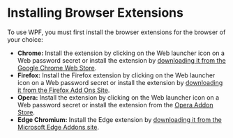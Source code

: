 [title]: # (Installing Browser Extensions)
[tags]: # (WPF, browser extension)
[priority]: # (20)
# Installing Browser Extensions

To use WPF, you must first install the browser extensions for the browser of your choice:

- **Chrome:** Install the extension by clicking on the Web launcher icon on a Web password secret or install the extension by [downloading it from the Google Chrome Web Store](https://chrome.google.com/webstore/detail/secret-server-web-passwor/mfpddejbpnbjkjoaicfedaljnfeollkh?hl=en).
- **Firefox:** Install the Firefox extension by clicking on the Web launcher icon on a Web password secret or install the extension by [downloading it from the Firefox Add Ons Site](https://addons.mozilla.org/en-US/firefox/addon/thycotic-password-filler/).
- **Opera:** Install the extension by clicking on the Web launcher icon on a Web password secret or install the extension from the [Opera Addon Store](https://addons.opera.com/en/extensions/details/secret-server-web-password-filler/).
- **Edge Chromium:** Install the Edge extension by [downloading it from the Microsoft Edge Addons site](https://microsoftedge.microsoft.com/addons/detail/kjldmpkefedgljefehmmfifbhnjngmbh).
